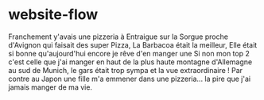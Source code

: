 # website-flow

Franchement y'avais une pizzeria à Entraigue sur la Sorgue proche d'Avignon qui faisait des super Pizza, La Barbacoa était la meilleur, 
Elle était si bonne qu'aujourd'hui encore je rêve d'en manger une 
Si non mon top 2 c'est celle que j'ai manger en haut de la plus haute montagne d'Allemagne au sud de Munich, le gars était trop sympa et la vue extraordinaire !
Par contre au Japon une fille m'a emmener dans une pizzeria... la pire que j'ai jamais manger de ma vie. 
